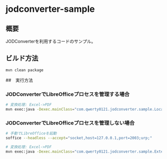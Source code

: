 # jodconverter-sample

## 概要

JODConverterを利用するコードのサンプル。

## ビルド方法

```bash
mvn clean package
```

##　実行方法

### JODConverterでLibreOfficeプロセスを管理する場合

```bash
# 変換処理: Excel->PDF
mvn exec:java -Dexec.mainClass="com.qwerty0121.jodconverter.sample.LocalOfficeManagerSample"
```

### JODConverterでLibreOfficeプロセスを管理しない場合

```bash
# 手動でLibreOfficeを起動
soffice --headless --accept="socket,host=127.0.0.1,port=2003;urp;"

# 変換処理: Excel->PDF
mvn exec:java -Dexec.mainClass="com.qwerty0121.jodconverter.sample.ExternalOfficeManagerSample"
```
